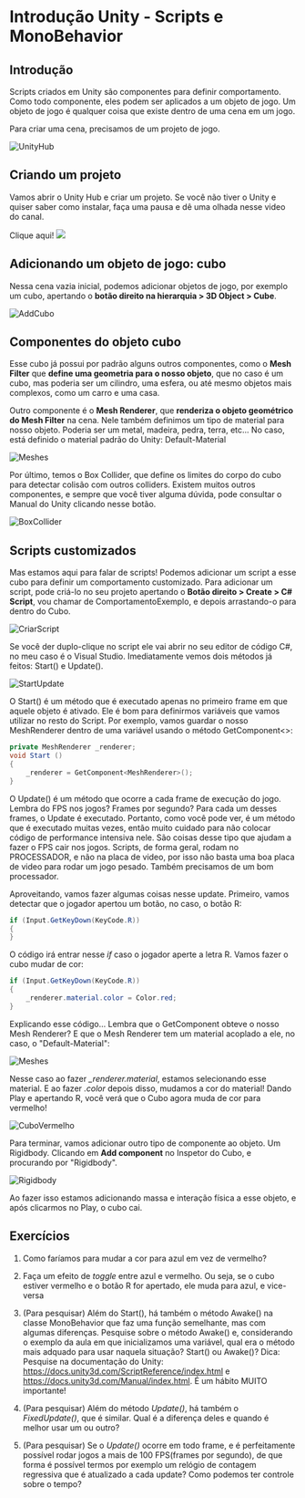 # Introdução Unity - Scripts e MonoBehavior


## Introdução

Scripts criados em Unity são componentes para definir comportamento. Como todo componente, eles podem ser aplicados a um objeto de jogo. 
Um objeto de jogo é qualquer coisa que existe dentro de uma cena em um jogo.

Para criar uma cena, precisamos de um projeto de jogo. 

![UnityHub](unity_hub.png)

## Criando um projeto

Vamos abrir o Unity Hub e criar um projeto. Se você não tiver o Unity e quiser saber como instalar, faça uma pausa e dê uma olhada nesse video do canal. 

Clique aqui!
[<img src="http://i3.ytimg.com/vi/-LXioG33sN0/maxresdefault.jpg">](https://youtu.be/-LXioG33sN0)




## Adicionando um objeto de jogo: cubo

Nessa cena vazia inicial, podemos adicionar objetos de jogo, por exemplo um cubo, apertando o **botão direito na hierarquia > 3D Object > Cube**.

![AddCubo](adicionar_cubo.png)

## Componentes do objeto cubo

Esse cubo já possui por padrão alguns outros componentes, como o **Mesh Filter** que **define uma geometria para o nosso objeto**, que no caso é um cubo,
mas poderia ser um cilindro, uma esfera, ou até mesmo objetos mais complexos, como um carro e uma casa. 

Outro componente é o **Mesh Renderer**, que **renderiza o objeto geométrico do Mesh Filter** na cena. Nele também definimos um tipo de material para nosso objeto. Poderia ser um metal, madeira, pedra, terra, etc... No caso, está definido o material padrão do Unity: Default-Material

![Meshes](meshes.png)

Por último, temos o Box Collider, que define os limites do corpo do cubo para detectar colisão com outros colliders. Existem muitos outros componentes, e sempre que você tiver alguma dúvida, pode consultar o Manual do Unity clicando nesse botão.

![BoxCollider](boxcollider.PNG)


## Scripts customizados

Mas estamos aqui para falar de scripts! Podemos adicionar um script a esse cubo para definir um comportamento customizado. Para adicionar um script, pode criá-lo no seu projeto apertando o **Botão direito > Create > C# Script**, vou chamar de ComportamentoExemplo, e depois arrastando-o para dentro do Cubo.

![CriarScript](criar_script.png)


Se você der duplo-clique no script ele vai abrir no seu editor de código C#, no meu caso é o Visual Studio. Imediatamente vemos dois métodos já feitos: Start() e Update().

![StartUpdate](start_update.png)


O Start() é um método que é executado apenas no primeiro frame em que aquele objeto é ativado. Ele é bom para definirmos variáveis que vamos utilizar no resto do Script. Por exemplo, vamos guardar o nosso MeshRenderer dentro de uma variável usando o método GetComponent<>:

```cs
private MeshRenderer _renderer;
void Start () 
{
    _renderer = GetComponent<MeshRenderer>();
}
```

O Update() é um método que ocorre a cada frame de execução do jogo. Lembra do FPS nos jogos? Frames por segundo? Para cada um desses frames, o Update é executado. Portanto, como você pode ver, é um método que é executado muitas vezes, então muito cuidado para não colocar código de performance intensiva nele. São coisas desse tipo que ajudam a fazer o FPS cair nos jogos. Scripts, de forma geral, rodam no PROCESSADOR, e não na placa de video, por isso não basta uma boa placa de video para rodar um jogo pesado. Também precisamos de um bom processador.

Aproveitando, vamos fazer algumas coisas nesse update. Primeiro, vamos detectar que o jogador apertou um botão, no caso, o botão R:

```cs
if (Input.GetKeyDown(KeyCode.R))
{
}
```

O código irá entrar nesse *if* caso o jogador aperte a letra R. Vamos fazer o cubo mudar de cor:

```cs
if (Input.GetKeyDown(KeyCode.R))
{
    _renderer.material.color = Color.red;
}
```

Explicando esse código... Lembra que o GetComponent obteve o nosso Mesh Renderer? E que o Mesh Renderer tem um material acoplado a ele, no caso, o "Default-Material":

![Meshes](meshes.png)

Nesse caso ao fazer *_renderer.material*, estamos selecionando esse material. E ao fazer *.color* depois disso, mudamos a cor do material!
Dando Play e apertando R, você verá que o Cubo agora muda de cor para vermelho!

![CuboVermelho](cubo_vermelho.png)



Para terminar, vamos adicionar outro tipo de componente ao objeto. Um Rigidbody. Clicando em **Add component** no Inspetor do Cubo, e procurando por "Rigidbody". 

![Rigidbody](rigidbody.png)

Ao fazer isso estamos adicionando massa e interação física a esse objeto, e após clicarmos no Play, o cubo cai.





## Exercícios

1. Como faríamos para mudar a cor para azul em vez de vermelho?

2. Faça um efeito de *toggle* entre azul e vermelho. Ou seja, se o cubo estiver vermelho e o botão R for apertado, ele muda para azul, e vice-versa

3. (Para pesquisar) Além do Start(), há também o método Awake() na classe MonoBehavior que faz uma função semelhante, mas com algumas diferenças. Pesquise sobre o método Awake() e, considerando o exemplo da aula em que inicializamos uma variável, qual era o método mais adquado para usar naquela situação? Start() ou Awake()? 
Dica: Pesquise na documentação do Unity: https://docs.unity3d.com/ScriptReference/index.html e https://docs.unity3d.com/Manual/index.html. É um hábito MUITO importante!

4. (Para pesquisar) Além do método *Update()*, há também o *FixedUpdate()*, que é similar. Qual é a diferença deles e quando é melhor usar um ou outro?

5. (Para pesquisar) Se o *Update()* ocorre em todo frame, e é perfeitamente possível rodar jogos a mais de 100 FPS(frames por segundo), de que forma é possível termos por exemplo um relógio de contagem regressiva que é atualizado a cada update? Como podemos ter controle sobre o tempo?
